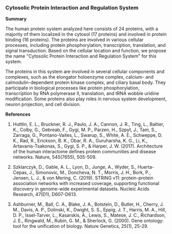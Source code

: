 ### Cytosolic Protein Interaction and Regulation System

**Summary**

The human protein system analyzed here consists of 24 proteins, with a majority of them localized in the cytosol (17 proteins) and involved in protein binding (16 proteins). The proteins are involved in various cellular processes, including protein phosphorylation, transcription, translation, and signal transduction. Based on the cellular location and function, we propose the name "Cytosolic Protein Interaction and Regulation System" for this system.

The proteins in this system are involved in several cellular components and complexes, such as the elongator holoenzyme complex, calcium- and calmodulin-dependent protein kinase complex, and ciliary basal body. They participate in biological processes like protein phosphorylation, transcription by RNA polymerase II, translation, and tRNA wobble uridine modification. Some proteins also play roles in nervous system development, neuron projection, and cell division.

**References**

1. Huttlin, E. L., Bruckner, R. J., Paulo, J. A., Cannon, J. R., Ting, L., Baltier, K., Colby, G., Gebreab, F., Gygi, M. P., Parzen, H., Szpyt, J., Tam, S., Zarraga, G., Pontano-Vaites, L., Swarup, S., White, A. E., Schweppe, D. K., Rad, R., Erickson, B. K., Obar, R. A., Guruharsha, K. G., Li, K., Artavanis-Tsakonas, S., Gygi, S. P., & Harper, J. W. (2017). Architecture of the human interactome defines protein communities and disease networks. Nature, 545(7655), 505-509.

2. Szklarczyk, D., Gable, A. L., Lyon, D., Junge, A., Wyder, S., Huerta-Cepas, J., Simonovic, M., Doncheva, N. T., Morris, J. H., Bork, P., Jensen, L. J., & von Mering, C. (2019). STRING v11: protein-protein association networks with increased coverage, supporting functional discovery in genome-wide experimental datasets. Nucleic Acids Research, 47(D1), D607-D613.

3. Ashburner, M., Ball, C. A., Blake, J. A., Botstein, D., Butler, H., Cherry, J. M., Davis, A. P., Dolinski, K., Dwight, S. S., Eppig, J. T., Harris, M. A., Hill, D. P., Issel-Tarver, L., Kasarskis, A., Lewis, S., Matese, J. C., Richardson, J. E., Ringwald, M., Rubin, G. M., & Sherlock, G. (2000). Gene ontology: tool for the unification of biology. Nature Genetics, 25(1), 25-29.